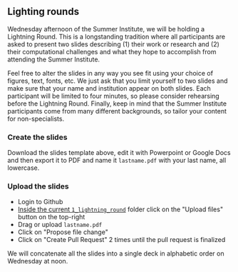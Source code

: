 ## Lighting rounds

Wednesday afternoon of the Summer Institute, we will be holding a Lightning Round. This is a
longstanding tradition where all participants are asked to present two slides describing (1) their
work or research and (2) their computational challenges and what they hope to accomplish
from attending the Summer Institute.

Feel free to alter the slides in any way you see fit using your choice of figures, text, fonts, etc.
We just ask that you limit yourself to two slides and make sure that your name and institution
appear on both slides. Each participant will be limited to four minutes, so please consider
rehearsing before the Lightning Round. Finally, keep in mind that the Summer Institute
participants come from many different backgrounds, so tailor your content for non-specialists.

### Create the slides

Download the slides template above, edit it with Powerpoint or Google Docs and then
export it to PDF and name it `lastname.pdf` with your last name, all lowercase.

### Upload the slides

* Login to Github
* [Inside the current `1_lightning_round`](https://github.com/sdsc/sdsc-summer-institute-2018/tree/master/1_lightning_round) folder click on the "Upload files" button on the top-right
* Drag or upload `lastname.pdf` 
* Click on "Propose file change"
* Click on "Create Pull Request" 2 times until the pull request is finalized

We will concatenate all the slides into a single deck in alphabetic order on Wednesday at noon.
